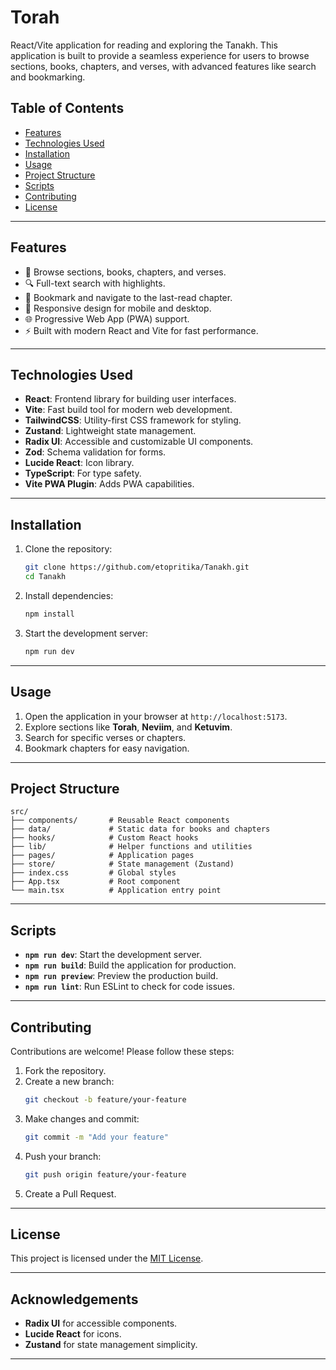 # Torah

React/Vite application for reading and exploring the Tanakh. This application is built to provide a seamless experience for users to browse sections, books, chapters, and verses, with advanced features like search and bookmarking.

## Table of Contents

- [Features](#features)
- [Technologies Used](#technologies-used)
- [Installation](#installation)
- [Usage](#usage)
- [Project Structure](#project-structure)
- [Scripts](#scripts)
- [Contributing](#contributing)
- [License](#license)

---

## Features

- 📖 Browse sections, books, chapters, and verses.
- 🔍 Full-text search with highlights.
- 📑 Bookmark and navigate to the last-read chapter.
- 📱 Responsive design for mobile and desktop.
- 🌐 Progressive Web App (PWA) support.
- ⚡ Built with modern React and Vite for fast performance.

---

## Technologies Used

- **React**: Frontend library for building user interfaces.
- **Vite**: Fast build tool for modern web development.
- **TailwindCSS**: Utility-first CSS framework for styling.
- **Zustand**: Lightweight state management.
- **Radix UI**: Accessible and customizable UI components.
- **Zod**: Schema validation for forms.
- **Lucide React**: Icon library.
- **TypeScript**: For type safety.
- **Vite PWA Plugin**: Adds PWA capabilities.

---

## Installation

1. Clone the repository:

   ```bash
   git clone https://github.com/etopritika/Tanakh.git
   cd Tanakh
   ```

2. Install dependencies:

   ```bash
   npm install
   ```

3. Start the development server:
   ```bash
   npm run dev
   ```

---

## Usage

1. Open the application in your browser at `http://localhost:5173`.
2. Explore sections like **Torah**, **Neviim**, and **Ketuvim**.
3. Search for specific verses or chapters.
4. Bookmark chapters for easy navigation.

---

## Project Structure

```
src/
├── components/       # Reusable React components
├── data/             # Static data for books and chapters
├── hooks/            # Custom React hooks
├── lib/              # Helper functions and utilities
├── pages/            # Application pages
├── store/            # State management (Zustand)
├── index.css         # Global styles
├── App.tsx           # Root component
└── main.tsx          # Application entry point
```

---

## Scripts

- **`npm run dev`**: Start the development server.
- **`npm run build`**: Build the application for production.
- **`npm run preview`**: Preview the production build.
- **`npm run lint`**: Run ESLint to check for code issues.

---

## Contributing

Contributions are welcome! Please follow these steps:

1. Fork the repository.
2. Create a new branch:
   ```bash
   git checkout -b feature/your-feature
   ```
3. Make changes and commit:
   ```bash
   git commit -m "Add your feature"
   ```
4. Push your branch:
   ```bash
   git push origin feature/your-feature
   ```
5. Create a Pull Request.

---

## License

This project is licensed under the [MIT License](LICENSE).

---

## Acknowledgements

- **Radix UI** for accessible components.
- **Lucide React** for icons.
- **Zustand** for state management simplicity.

---
